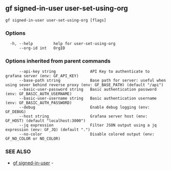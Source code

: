## gf signed-in-user user-set-using-org



```
gf signed-in-user user-set-using-org [flags]
```

### Options

```
  -h, --help         help for user-set-using-org
      --org-id int   OrgID
```

### Options inherited from parent commands

```
      --api-key string               API Key to authenticate to grafana server (env: GF_API_KEY)
      --base-path string             Base path for server: useful when using sever behind reverse proxy (env: GF_BASE_PATH) (default "/api")
      --basic-user-password string   Basic authentication password (env: GF_BASIC_AUTH_USERNAME)
      --basic-user-username string   Basic authentication username (env: GF_BASIC_AUTH_PASSWORD)
      --debug                        Enable debug logging (env: GF_DEBUG)
      --host string                  Grafana server host (env: GF_HOST) (default "localhost:3000")
      --jq expression                Filter JSON output using a jq expression (env: GF_JQ) (default ".")
      --no-color                     Disable colored output (env: GF_NO_COLOR or NO_COLOR)
```

### SEE ALSO

* [gf signed-in-user](gf_signed-in-user.md)	 - 

